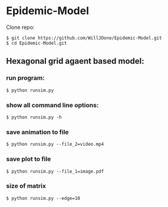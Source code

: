 # Epidemic-Model
Clone repo:
```
$ git clone https://github.com/WillJDone/Epidemic-Model.git
$ cd Epidemic-Model.git
```

## Hexagonal grid agaent based model:
### run program:
```
$ python runsim.py
```

### show all command line options:
```
$ python runsim.py -h
```

### save animation to file
```
$ python runsim.py --file_2=video.mp4
```

### save plot to file
```
$ python runsim.py --file_1=image.pdf
```

### size of matrix
```
$ python runsim.py --edge=10
```